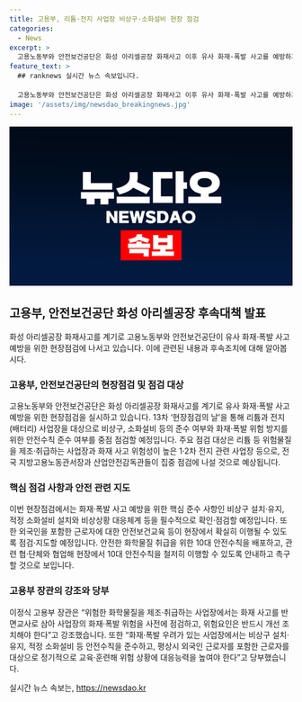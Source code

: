 ```yaml
---
title: 고용부, 리튬·전지 사업장 비상구·소화설비 현장 점검
categories:
  - News
excerpt: >
  고용노동부와 안전보건공단은 화성 아리셀공장 화재사고 이후 유사 화재·폭발 사고를 예방하기 위해 현장점검에 착수했다. 화재·폭발 사고의 핵심 준수 사항을 확인하고, 안전보건교육 및 안전수칙 준수를 강화하는 등의 조치를 전개하고 있다. 또한, 외국인을 포함한 근로자들에 대한 안전보건교육을 강화하고 화학물질 취급을 위한 10대 안전수칙을 철저히 이행하도록 지도하고 있다. 현장에서의 안전수칙 준수와 위험요인 개선을 강조함과 동시에 근로자들의 대응능력 향상을 당부하고 있다.
feature_text: >
  ## ranknews 실시간 뉴스 속보입니다.

  고용노동부와 안전보건공단은 화성 아리셀공장 화재사고 이후 유사 화재·폭발 사고를 예방하기 위해 현장점검에 착수했다. 화재·폭발 사고의 핵심 준수 사항을 확인하고, 안전보건교육 및 안전수칙 준수를 강화하는 등의 조치를 전개하고 있다. 또한, 외국인을 포함한 근로자들에 대한 안전보건교육을 강화하고 화학물질 취급을 위한 10대 안전수칙을 철저히 이행하도록 지도하고 있다. 현장에서의 안전수칙 준수와 위험요인 개선을 강조함과 동시에 근로자들의 대응능력 향상을 당부하고 있다.
image: '/assets/img/newsdao_breakingnews.jpg'
---
```


<p><img src="/assets/img/newsdao_breakingnews.jpg" alt="ranknews 속보" /></p>

<h2 data-ke-size="size26">고용부, 안전보건공단 화성 아리셀공장 후속대책 발표</h2>

<p data-ke-size="size16">화성 아리셀공장 화재사고를 계기로 고용노동부와 안전보건공단이 유사 화재·폭발 사고 예방을 위한 현장점검에 나서고 있습니다. 이에 관련된 내용과 후속조치에 대해 알아봅시다.</p>

<h3>고용부, 안전보건공단의 현장점검 및 점검 대상</h3>

<p data-ke-size="size16">고용노동부와 안전보건공단은 화성 아리셀공장 화재사고를 계기로 유사 화재·폭발 사고 예방을 위한 현장점검을 실시하고 있습니다. 13차 ‘현장점검의 날’을 통해 리튬과 전지(배터리) 사업장을 대상으로 비상구, 소화설비 등의 준수 여부와 화재·폭발 위험 방지를 위한 안전수칙 준수 여부를 중점 점검할 예정입니다. 주요 점검 대상은 리튬 등 위험물질을 제조·취급하는 사업장과 화재 사고 위험성이 높은 1·2차 전지 관련 사업장 등으로, 전국 지방고용노동관서장과 산업안전감독관들이 집중 점검에 나설 것으로 예상됩니다.</p>

<h3>핵심 점검 사항과 안전 관련 지도</h3>

<p data-ke-size="size16">이번 현장점검에서는 화재·폭발 사고 예방을 위한 핵심 준수 사항인 비상구 설치·유지, 적정 소화설비 설치와 비상상황 대응체계 등을 필수적으로 확인·점검할 예정입니다. 또한 외국인을 포함한 근로자에 대한 안전보건교육 등이 현장에서 확실히 이행될 수 있도록 점검·지도할 예정입니다. 안전한 화학물질 취급을 위한 10대 안전수칙을 배포하고, 관련 협·단체와 협업해 현장에서 10대 안전수칙을 철저히 이행할 수 있도록 안내하고 촉구할 것으로 보입니다.</p>

<h3>고용부 장관의 강조와 당부</h3>

<p data-ke-size="size16">이정식 고용부 장관은 “위험한 화학물질을 제조·취급하는 사업장에서는 화재 사고를 반면교사로 삼아 사업장의 화재·폭발 위험을 사전에 점검하고, 위험요인은 반드시 개선 조치해야 한다”고 강조했습니다. 또한 “화재·폭발 우려가 있는 사업장에서는 비상구 설치·유지, 적정 소화설비 등 안전수칙을 준수하고, 평상시 외국인 근로자를 포함한 근로자를 대상으로 정기적으로 교육·훈련해 위험 상황에 대응능력을 높여야 한다”고 당부했습니다.</p>
실시간 뉴스 속보는, <a href="https://newsdao.kr" rel="dofollow">https://newsdao.kr</a>


